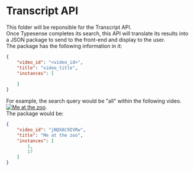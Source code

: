 # Transcript API

This folder will be reponsible for the Transcript API.  
Once Typesense completes its search, this API will translate its results into a JSON package to send to the front-end and display to the user.  
The package has the following information in it:
```json
{
    "video_id": "<video_id>",
    "title": "video_title",
    "instances": [
        
    ]
}
```

For example, the search query would be "all" within the following video.  
[![Me at the zoo](https://img.youtube.com/vi/jNQXAC9IVRw/0.jpg)](https://www.youtube.com/watch?v=jNQXAC9IVRw).  
The package would be:
```json
{
    "video_id": "jNQXAC9IVRw",
    "title": "Me at the zoo",
    "instances": [
        1,
        17
    ]
}
```
